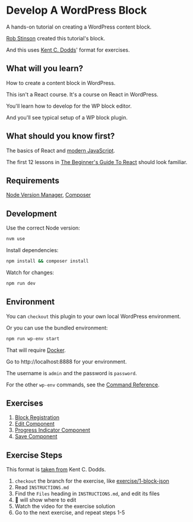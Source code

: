 # Develop A WordPress Block

A hands-on tutorial on creating a WordPress content block.

[Rob Stinson](https://robstinson.co/) created this tutorial's block.

And this uses [Kent C. Dodds](https://epicreact.dev)' format for exercises.

## What will you learn?

How to create a content block in WordPress.

This isn't a React course. It's a course on React in WordPress.

You'll learn how to develop for the WP block editor.

And you'll see typical setup of a WP block plugin.

## What should you know first?

The basics of React and [modern JavaScript](https://kentcdodds.com/blog/javascript-to-know-for-react).

The first 12 lessons in [The Beginner's Guide To React](https://egghead.io/courses/the-beginner-s-guide-to-react) should look familiar.

## Requirements

[Node Version Manager](https://github.com/nvm-sh/nvm), [Composer](https://getcomposer.org/)

## Development

Use the correct Node version:
```sh
nvm use
```

Install dependencies:
```sh
npm install && composer install
```

Watch for changes:
```sh
npm run dev
```

## Environment

You can `checkout` this plugin to your own local WordPress environment.

Or you can use the bundled environment:
```sh
npm run wp-env start
```

That will require [Docker](https://www.docker.com/).

Go to http://localhost:8888 for your environment.

The username is `admin` and the password is `password`.

For the other `wp-env` commands, see the [Command Reference](https://github.com/wordPress/gutenberg/tree/trunk/packages/env#command-reference).

## Exercises
1. [Block Registration](https://github.com/kienstra/wordpress-block-tutorial/blob/exercise/1-block-registration/INSTRUCTIONS.md)
2. [Edit Component](https://github.com/kienstra/wordpress-block-tutorial/blob/exercise/2-edit-component/INSTRUCTIONS.md)
3. [Progress Indicator Component](https://github.com/kienstra/wordpress-block-tutorial/blob/exercise/3-progress-indicator/INSTRUCTIONS.md)
4. [Save Component](https://github.com/kienstra/wordpress-block-tutorial/blob/exercise/4-save-component/INSTRUCTIONS.md)

## Exercise Steps
This format is [taken from](https://github.com/kentcdodds/bookshelf/tree/6b4a484eb61c3e7bb27d151ca32b041662922536#workflow) Kent C. Dodds.

1. `checkout` the branch for the exercise, like [exercise/1-block-json](https://github.com/kienstra/wordpress-block-tutorial/tree/exercise/1-block-registration)
2. Read `INSTRUCTIONS.md`
3. Find the `Files` heading in `INSTRUCTIONS.md`, and edit its files
4. 🚧 will show where to edit
5. Watch the video for the exercise solution
6. Go to the next exercise, and repeat steps 1-5
